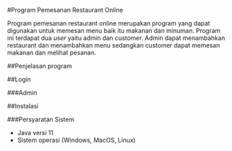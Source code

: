 #Program Pemesanan Restaurant Online

Program pemesanan restaurant online merupakan program yang dapat digunakan untuk 
memesan menu baik itu makanan dan minuman. Program ini terdapat dua *user* yaitu admin dan customer.
 Admin dapat menambahkan restaurant dan menambahkan menu sedangkan customer dapat memesan makanan dan melihat pesanan.

##Penjelasan program

##Login

###Admin


##Instalasi

###Persyaratan Sistem

- Java versi 11
- Sistem operasi (Windows, MacOS, Linux)



